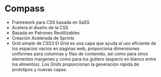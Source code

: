 # Compass

* Framework para CSS basada en SaSS  
* Acelera el diseño de la CSS  
* Basada en Patrones Reutilizables
* Creación Acelerada de Sprints
* Grid simple de CSS3
El *Grid* es una capa que ayuda al uso eficiente de los espacios vacios en paginas web, proporciona dimensiones uniformes para columnas y filas de contenido, así como para otros elementos margenes y como para los gutters (espacio en blanco entre los elmentos).
Los *Grids* proporcionan la generación rápida de prototipos y nuevas capas.
